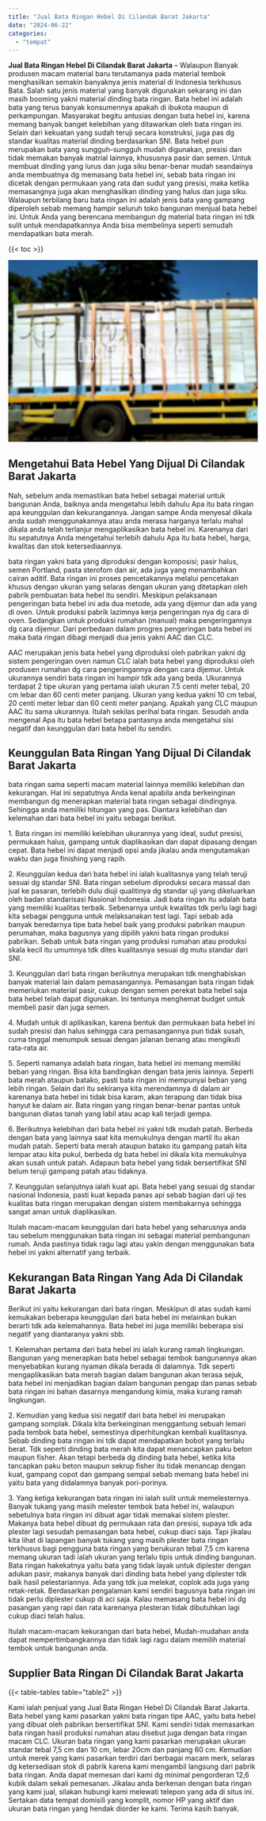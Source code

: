 ```yaml
---
title: "Jual Bata Ringan Hebel Di Cilandak Barat Jakarta"
date: "2024-06-22"
categories: 
  - "tempat"
---
```


**Jual Bata Ringan Hebel Di Cilandak Barat Jakarta** – Walaupun Banyak produsen macam material baru terutamanya pada material tembok menghasilkan semakin banyaknya jenis material di Indonesia terkhusus Bata. Salah satu jenis material yang banyak digunakan sekarang ini dan masih booming yakni material dinding bata ringan. Bata hebel ini adalah bata yang terus banyak konsumennya apakah di ibukota maupun di perkampungan. Masyarakat begitu antusias dengan bata hebel ini, karena memang banyak banget kelebihan yang ditawarkan oleh bata ringan ini. Selain dari kekuatan yang sudah teruji secara konstruksi, juga pas dg standar kualitas material dinding berdasarkan SNI. Bata hebel pun merupakan bata yang sungguh-sungguh mudah digunakan, presisi dan tidak memakan banyak matrial lainnya, khususnya pasir dan semen. Untuk membuat dinding yang lurus dan juga siku benar-benar mudah seandainya anda membuatnya dg memasang bata hebel ini, sebab bata ringan ini dicetak dengan permukaan yang rata dan sudut yang presisi, maka ketika memasangnya juga akan menghasilkan dinding yang halus dan juga siku. Walaupun terbilang baru bata ringan ini adalah jenis bata yang gampang diperoleh sebab memang hampir seluruh toko bangunan menjual bata hebel ini. Untuk Anda yang berencana membangun dg material bata ringan ini tdk sulit untuk mendapatkannya Anda bisa membelinya seperti semudah mendapatkan bata merah.

{{< toc >}}

![Jual Bata Ringan Hebel Di Cilandak Barat Jakarta](/images/jual-hebel-murah-19.png)

## Mengetahui Bata Hebel Yang Dijual Di Cilandak Barat Jakarta

Nah, sebelum anda memastikan bata hebel sebagai material untuk bangunan Anda, baiknya anda mengetahui lebih dahulu Apa itu bata ringan apa keunggulan dan kekurangannya. Jangan sampe Anda menyesal dikala anda sudah menggunakannya atau anda merasa harganya terlalu mahal dikala anda telah terlanjur mengaplikasikan bata hebel ini. Karenanya dari itu sepatutnya Anda mengetahui terlebih dahulu Apa itu bata hebel, harga, kwalitas dan stok ketersediaannya.

bata ringan yakni bata yang diproduksi dengan komposisi; pasir halus, semen Portland, pasta sterofom dan air, ada juga yang menambahkan cairan aditif. Bata ringan ini proses pencetakannya melalui pencetakan khusus dengan ukuran yang selaras dengan ukuran yang ditetapkan oleh pabrik pembuatan bata hebel itu sendiri. Meskipun pelaksanaan pengeringan bata hebel ini ada dua metode, ada yang dijemur dan ada yang di oven. Untuk produksi pabrik lazimnya kerja pengeringan nya dg cara di oven. Sedangkan untuk produksi rumahan (manual) maka pengeringannya dg cara dijemur. Dari perbedaan dalam progres pengeringan bata hebel ini maka bata ringan dibagi menjadi dua jenis yakni AAC dan CLC.

AAC merupakan jenis bata hebel yang diproduksi oleh pabrikan yakni dg sistem pengeringan oven namun CLC ialah bata hebel yang diproduksi oleh produsen rumahan dg cara pengeringannya dengan cara dijemur. Untuk ukurannya sendiri bata ringan ini hampir tdk ada yang beda. Ukurannya terdapat 2 tipe ukuran yang pertama ialah ukuran 7.5 centi meter tebal, 20 cm lebar dan 60 centi meter panjang. Ukuran yang kedua yakni 10 cm tebal, 20 centi meter lebar dan 60 centi meter panjang. Apakah yang CLC maupun AAC itu sama ukurannya. Itulah sekilas perihal bata ringan. Sesudah anda mengenal Apa itu bata hebel betapa pantasnya anda mengetahui sisi negatif dan keunggulan dari bata hebel itu sendiri.

## Keunggulan Bata Ringan Yang Dijual Di Cilandak Barat Jakarta

bata ringan sama seperti macam material lainnya memiliki kelebihan dan kekurangan. Hal ini sepatutnya Anda kenal apabila anda berkeinginan membangun dg menerapkan material bata ringan sebagai dindingnya. Sehingga anda memiliki hitungan yang pas. Diantara kelebihan dan kelemahan dari bata hebel ini yaitu sebagai berikut.

1\. Bata ringan ini memiliki kelebihan ukurannya yang ideal, sudut presisi, permukaan halus, gampang untuk diaplikasikan dan dapat dipasang dengan cepat. Bata hebel ini dapat menjadi opsi anda jikalau anda mengutamakan waktu dan juga finishing yang rapih.

2\. Keunggulan kedua dari bata hebel ini ialah kualitasnya yang telah teruji sesuai dg standar SNI. Bata ringan sebelum diproduksi secara massal dan jual ke pasaran, terlebih dulu diuji qualitinya dg standar uji yang dikeluarkan oleh badan standarisasi Nasional Indonesia. Jadi bata ringan itu adalah bata yang memiliki kualitas terbaik. Sebenarnya untuk kwalitas tdk perlu lagi bagi kita sebagai pengguna untuk melaksanakan test lagi. Tapi sebab ada banyak beredarnya tipe bata hebel baik yang produksi pabrikan maupun perumahan, maka bagusnya yang dipilih yakni bata ringan produksi pabrikan. Sebab untuk bata ringan yang produksi rumahan atau produksi skala kecil itu umumnya tdk dites kualitasnya sesuai dg mutu standar dari SNI.

3\. Keunggulan dari bata ringan berikutnya merupakan tdk menghabiskan banyak material lain dalam pemasangannya. Pemasangan bata ringan tidak memerlukan material pasir, cukup dengan semen perekat bata hebel saja bata hebel telah dapat digunakan. Ini tentunya menghemat budget untuk membeli pasir dan juga semen.

4\. Mudah untuk di aplikasikan, karena bentuk dan permukaan bata hebel ini sudah presisi dan halus sehingga cara pemasangannya pun tidak susah, cuma tinggal menumpuk sesuai dengan jalanan benang atau mengikuti rata-rata air.

5\. Seperti namanya adalah bata ringan, bata hebel ini memang memiliki beban yang ringan. Bisa kita bandingkan dengan bata jenis lainnya. Seperti bata merah ataupun batako, pasti bata ringan ini mempunyai beban yang lebih ringan. Selain dari itu sekiranya kita merendamnya di dalam air karenanya bata hebel ini tidak bisa karam, akan terapung dan tidak bisa hanyut ke dalam air. Bata ringan yang ringan benar-benar pantas untuk bangunan diatas tanah yang labil atau acap kali terjadi gempa.

6\. Berikutnya kelebihan dari bata hebel ini yakni tdk mudah patah. Berbeda dengan bata yang lainnya saat kita memukulnya dengan martil itu akan mudah patah. Seperti bata merah ataupun batako itu gampang patah kita lempar atau kita pukul, berbeda dg bata hebel ini dikala kita memukulnya akan susah untuk patah. Adapaun bata hebel yang tidak bersertifikat SNI belum teruji gampang patah atau tidaknya.

7\. Keunggulan selanjutnya ialah kuat api. Bata hebel yang sesuai dg standar nasional Indonesia, pasti kuat kepada panas api sebab bagian dari uji tes kualitas bata ringan merupakan dengan sistem membakarnya sehingga sangat aman untuk diaplikasikan.

Itulah macam-macam keunggulan dari bata hebel yang seharusnya anda tau sebelum menggunakan bata ringan ini sebagai material pembangunan rumah. Anda pastinya tidak ragu lagi atau yakin dengan menggunakan bata hebel ini yakni alternatif yang terbaik.

## Kekurangan Bata Ringan Yang Ada Di Cilandak Barat Jakarta

Berikut ini yaitu kekurangan dari bata ringan. Meskipun di atas sudah kami kemukakan beberapa keunggulan dari bata hebel ini melainkan bukan berarti tdk ada kelemahannya. Bata hebel ini juga memiliki beberapa sisi negatif yang diantaranya yakni sbb.

1\. Kelemahan pertama dari bata hebel ini ialah kurang ramah lingkungan. Bangunan yang menerapkan bata hebel sebagai tembok bangunannya akan menyebabkan kurang nyaman dikala berada di dalamnya. Tdk seperti mengaplikasikan bata merah bagian dalam bangunan akan terasa sejuk, bata hebel ini menjadikan bagian dalam bangunan pengap dan panas sebab bata ringan ini bahan dasarnya mengandung kimia, maka kurang ramah lingkungan.

2\. Kemudian yang kedua sisi negatif dari bata hebel ini merupakan gampang somplak. Dikala kita berkeinginan menggantung sebuah lemari pada tembok bata hebel, semestinya diperhitungkan kembali kualitasnya. Sebab dinding bata ringan ini tdk dapat mendapatkan bobot yang terlalu berat. Tdk seperti dinding bata merah kita dapat menancapkan paku beton maupun fisher. Akan tetapi berbeda dg dinding bata hebel, ketika kita tancapkan paku beton maupun sekrup fisher itu tidak menancap dengan kuat, gampang copot dan gampang sempal sebab memang bata hebel ini yaitu bata yang didalamnya banyak pori-porinya.

3\. Yang ketiga kekurangan bata ringan ini ialah sulit untuk memelesternya. Banyak tukang yang masih melester tembok bata hebel ini, walaupun sebetulnya bata ringan ini dibuat agar tidak memakai sistem plester. Makanya bata hebel dibuat dg permukaan rata dan presisi, supaya tdk ada plester lagi sesudah pemasangan bata hebel, cukup diaci saja. Tapi jikalau kita lihat di lapangan banyak tukang yang masih plester bata ringan terkhusus bagi pengguna bata ringan yang berukuran tebal 7,5 cm karena memang ukuran tadi ialah ukuran yang terlalu tipis untuk dinding bangunan. Bata ringan hakekatnya yaitu bata yang tidak layak untuk diplester dengan adukan pasir, makanya banyak dari dinding bata hebel yang diplester tdk baik hasil pelestariannya. Ada yang tdk jua melekat, coplok ada juga yang retak-retak. Berdasarkan pengalaman kami sendiri bagusnya bata ringan ini tidak perlu diplester cukup di aci saja. Kalau memasang bata hebel ini dg pasangan yang rapi dan rata karenanya plesteran tidak dibutuhkan lagi cukup diaci telah halus.

Itulah macam-macam kekurangan dari bata hebel, Mudah-mudahan anda dapat mempertimbangkannya dan tidak lagi ragu dalam memilih material tembok untuk bangunan anda.

## Supplier Bata Ringan Di Cilandak Barat Jakarta

{{< table-tables table="table2" >}}

Kami ialah penjual yang Jual Bata Ringan Hebel Di Cilandak Barat Jakarta. Bata hebel yang kami pasarkan yakni bata ringan tipe AAC, yaitu bata hebel yang dibuat oleh pabrikan bersertifikat SNI. Kami sendiri tidak memasarkan bata ringan hasil produksi rumahan atau disebut juga dengan bata ringan macam CLC. Ukuran bata ringan yang kami pasarkan merupakan ukuran standar tebal 7,5 cm dan 10 cm, lebar 20cm dan panjang 60 cm. Kemudian untuk merek yang kami pasarkan terdiri dari berbagai macam merk, selaras dg ketersediaan stok di pabrik karena kami mengambil langsung dari pabrik bata ringan. Anda dapat memesan dari kami dg minimal pengorderan 12,6 kubik dalam sekali pemesanan. Jikalau anda berkenan dengan bata ringan yang kami jual, silakan hubungi kami melewati telepon yang ada di situs ini. Sertakan data tempat domisili yang komplit, nomor HP yang aktif dan ukuran bata ringan yang hendak diorder ke kami. Terima kasih banyak.
